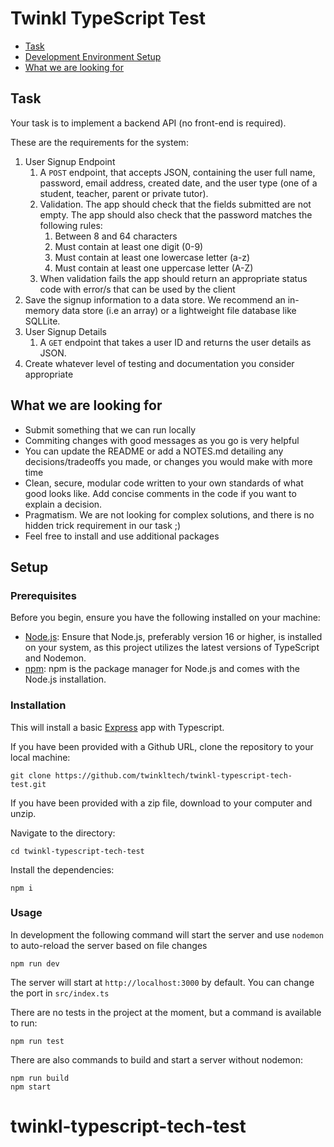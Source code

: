 # Twinkl TypeScript Test

- [Task](#task)
- [Development Environment Setup](#setup)
- [What we are looking for](#what-we-are-looking-for)

## Task

Your task is to implement a backend API (no front-end is required).

These are the requirements for the system:

1. User Signup Endpoint
    1. A `POST` endpoint, that accepts JSON, containing the user full name, password, email address, created date, and the user type (one of a student, teacher, parent or private tutor).
    1. Validation. The app should check that the fields submitted are not empty. The app should also check that the password matches the following rules:
        1. Between 8 and 64 characters
        1. Must contain at least one digit (0-9)
        1. Must contain at least one lowercase letter (a-z)
        1. Must contain at least one uppercase letter (A-Z)
    1. When validation fails the app should return an appropriate status code with error/s that can be used by the client
1. Save the signup information to a data store. We recommend an in-memory data store (i.e an array) or a lightweight file database like SQLLite.
1. User Signup Details
    1. A `GET` endpoint that takes a user ID and returns the user details as JSON.
1. Create whatever level of testing and documentation you consider appropriate

## What we are looking for

* Submit something that we can run locally
* Commiting changes with good messages as you go is very helpful
* You can update the README or add a NOTES.md detailing any decisions/tradeoffs you made, or changes you would make with more time
* Clean, secure, modular code written to your own standards of what good looks like. Add concise comments in the code if you want to explain a decision. 
* Pragmatism. We are not looking for complex solutions, and there is no hidden trick requirement in our task ;) 
* Feel free to install and use additional packages

## Setup

### Prerequisites

Before you begin, ensure you have the following installed on your machine:

- [Node.js](https://nodejs.org/): Ensure that Node.js, preferably version 16 or higher, is installed on your system, as this project utilizes the latest versions of TypeScript and Nodemon.
- [npm](https://www.npmjs.com/): npm is the package manager for Node.js and comes with the Node.js installation.

### Installation

This will install a basic [Express](https://expressjs.com/) app with Typescript.

If you have been provided with a Github URL, clone the repository to your local machine:

```
git clone https://github.com/twinkltech/twinkl-typescript-tech-test.git
```

If you have been provided with a zip file, download to your computer and unzip.

Navigate to the directory:

```
cd twinkl-typescript-tech-test
```

Install the dependencies:

```
npm i
```

### Usage

In development the following command will start the server and use `nodemon` to auto-reload the server based on file changes

```
npm run dev
```

The server will start at `http://localhost:3000` by default. You can change the port in `src/index.ts` 

There are no tests in the project at the moment, but a command is available to run:

```
npm run test
```

There are also commands to build and start a server without nodemon:

```
npm run build
npm start
```

# twinkl-typescript-tech-test

